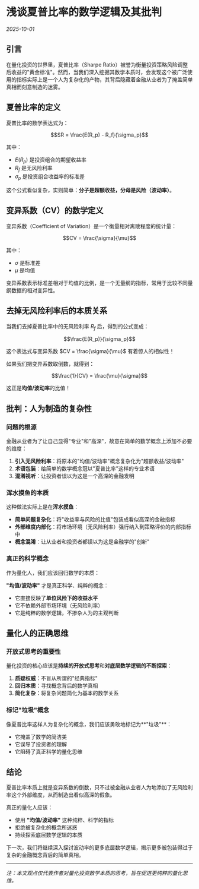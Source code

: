 # 浅谈夏普比率的数学逻辑及其批判

*2025-10-01*

## 引言

在量化投资的世界里，夏普比率（Sharpe Ratio）被誉为衡量投资策略风险调整后收益的"黄金标准"。然而，当我们深入挖掘其数学本质时，会发现这个被广泛使用的指标实际上是一个人为复杂化的产物，其背后隐藏着金融从业者为了掩盖简单真相而刻意制造的迷雾。

## 夏普比率的定义

夏普比率的数学表达式为：

$$SR = \frac{E(R_p) - R_f}{\sigma_p}$$

其中：
- $E(R_p)$ 是投资组合的期望收益率
- $R_f$ 是无风险利率
- $\sigma_p$ 是投资组合收益率的标准差

这个公式看似复杂，实则简单：**分子是超额收益，分母是风险（波动率）**。

## 变异系数（CV）的数学定义

变异系数（Coefficient of Variation）是一个衡量相对离散程度的统计量：

$$CV = \frac{\sigma}{\mu}$$

其中：
- $\sigma$ 是标准差
- $\mu$ 是均值

变异系数表示标准差相对于均值的比例，是一个无量纲的指标，常用于比较不同量纲数据的相对变异性。

## 去掉无风险利率后的本质关系

当我们去掉夏普比率中的无风险利率 $R_f$ 后，得到的公式变成：

$$\frac{E(R_p)}{\sigma_p}$$

这个表达式与变异系数 $CV = \frac{\sigma}{\mu}$ 有着惊人的相似性！

如果我们把变异系数取倒数，就得到：

$$\frac{1}{CV} = \frac{\mu}{\sigma}$$

这正是**均值/波动率**的比值！

## 批判：人为制造的复杂性

### 问题的根源

金融从业者为了让自己显得"专业"和"高深"，故意在简单的数学概念上添加不必要的维度：

1. **引入无风险利率**：将原本的"均值/波动率"概念复杂化为"超额收益/波动率"
2. **术语包装**：给简单的数学概念冠以"夏普比率"这样的专业术语
3. **混淆视听**：让投资者误以为这是一个高深的金融发明

### 浑水摸鱼的本质

这种做法实际上是在**浑水摸鱼**：

- **简单问题复杂化**：将"收益率与风险的比值"包装成看似高深的金融指标
- **外部维度内部化**：将市场环境（无风险利率）强行纳入到策略评价的内部指标中
- **概念混淆**：让从业者和投资者都误以为这是金融学的"创新"

### 真正的科学概念

作为量化人，我们应该回归数学的本质：

**"均值/波动率"** 才是真正科学、纯粹的概念：
- 它直接反映了**单位风险下的收益水平**
- 它不依赖外部市场环境（无风险利率）
- 它是纯粹的数学逻辑，不掺杂人为的主观判断

## 量化人的正确思维

### 开放式思考的重要性

量化投资的核心应该是**持续的开放式思考**和**对底层数学逻辑的不断探索**：

1. **质疑权威**：不盲从所谓的"经典指标"
2. **回归本质**：寻找概念背后的数学真相
3. **简化复杂**：将复杂问题简化为基本的数学关系

### 标记"垃圾"概念

像夏普比率这样人为复杂化的概念，我们应该勇敢地标记为**"垃圾"**：

- 它掩盖了数学的简洁美
- 它误导了投资者的理解
- 它阻碍了真正科学的量化思维

## 结论

夏普比率本质上就是变异系数的倒数，只不过被金融从业者人为地添加了无风险利率这个外部维度，从而制造出看似高深的假象。

真正的量化人应该：
- 使用 **"均值/波动率"** 这种纯粹、科学的指标
- 拒绝被复杂化的概念所迷惑
- 持续探索底层数学逻辑的本质

下一次，我们将继续深入探讨波动率的更多底层数学逻辑，揭示更多被包装得过于复杂的金融概念背后的简单真相。

---

*注：本文观点仅代表作者对量化投资数学本质的思考，旨在促进更纯粹的量化思维。*